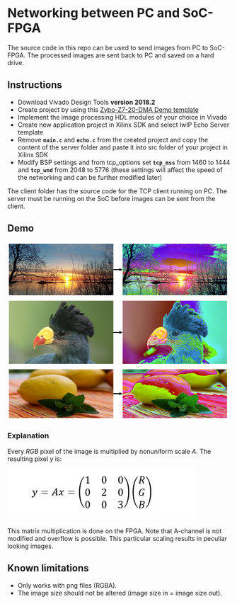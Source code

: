 # Networking between PC and SoC-FPGA

The source code in this repo can be used to send images from PC to SoC-FPGA. The processed images are sent back to PC and saved on a hard drive.

## Instructions

* Download Vivado Design Tools **version 2018.2**
* Create project by using this [Zybo-Z7-20-DMA Demo template](https://github.com/Digilent/Zybo-Z7-20-DMA)
* Implement the image processing HDL modules of your choice in Vivado
* Create new application project in Xilinx SDK and select lwIP Echo Server template
* Remove  **`main.c`** and **`echo.c`** from the created project and copy the content of the server folder and paste it into src folder of your project in Xilinx SDK
* Modify BSP settings and from tcp_options set **`tcp_mss`** from 1460 to 1444 and **`tcp_wnd`** from 2048 to 5776 (these settings will affect the speed of the networking and can be further modified later)

The client folder has the source code for the TCP client running on PC. The server must be running on the SoC before images can be sent from the client.

## Demo

![screenshot](https://github.com/squarematr1x/Networking-between-PC-and-SoC-FPGA/blob/master/screenshot/demo.png?raw=true)

### Explanation

Every *RGB* pixel of the image is multiplied by nonuniform scale *A*. The resulting pixel *y* is:

![equation](https://github.com/squarematr1x/Networking-between-PC-and-SoC-FPGA/blob/master/screenshot/eq.png?raw=true)

This matrix multiplication is done on the FPGA. Note that A-channel is not modified and overflow is possible. This particular scaling results in peculiar looking images.

## Known limitations

* Only works with png files (RGBA).
* The image size should not be altered (image size in = image size out).
